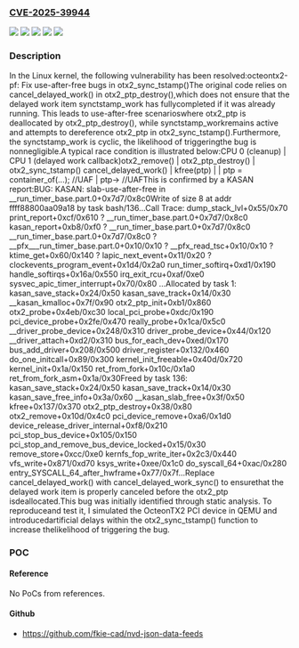 ### [CVE-2025-39944](https://cve.mitre.org/cgi-bin/cvename.cgi?name=CVE-2025-39944)
![](https://img.shields.io/static/v1?label=Product&message=Linux&color=blue)
![](https://img.shields.io/static/v1?label=Version&message=&color=brightgreen)
![](https://img.shields.io/static/v1?label=Version&message=2958d17a898416c6193431676f6130b68a2cb9fc%20&color=brightgreen)
![](https://img.shields.io/static/v1?label=Version&message=6.1%20&color=brightgreen)
![](https://img.shields.io/static/v1?label=Vulnerability&message=n%2Fa&color=blue)

### Description

In the Linux kernel, the following vulnerability has been resolved:octeontx2-pf: Fix use-after-free bugs in otx2_sync_tstamp()The original code relies on cancel_delayed_work() in otx2_ptp_destroy(),which does not ensure that the delayed work item synctstamp_work has fullycompleted if it was already running. This leads to use-after-free scenarioswhere otx2_ptp is deallocated by otx2_ptp_destroy(), while synctstamp_workremains active and attempts to dereference otx2_ptp in otx2_sync_tstamp().Furthermore, the synctstamp_work is cyclic, the likelihood of triggeringthe bug is nonnegligible.A typical race condition is illustrated below:CPU 0 (cleanup)           | CPU 1 (delayed work callback)otx2_remove()             |  otx2_ptp_destroy()      | otx2_sync_tstamp()    cancel_delayed_work() |    kfree(ptp)            |                          |   ptp = container_of(...); //UAF                          |   ptp-> //UAFThis is confirmed by a KASAN report:BUG: KASAN: slab-use-after-free in __run_timer_base.part.0+0x7d7/0x8c0Write of size 8 at addr ffff88800aa09a18 by task bash/136...Call Trace: <IRQ> dump_stack_lvl+0x55/0x70 print_report+0xcf/0x610 ? __run_timer_base.part.0+0x7d7/0x8c0 kasan_report+0xb8/0xf0 ? __run_timer_base.part.0+0x7d7/0x8c0 __run_timer_base.part.0+0x7d7/0x8c0 ? __pfx___run_timer_base.part.0+0x10/0x10 ? __pfx_read_tsc+0x10/0x10 ? ktime_get+0x60/0x140 ? lapic_next_event+0x11/0x20 ? clockevents_program_event+0x1d4/0x2a0 run_timer_softirq+0xd1/0x190 handle_softirqs+0x16a/0x550 irq_exit_rcu+0xaf/0xe0 sysvec_apic_timer_interrupt+0x70/0x80 </IRQ>...Allocated by task 1: kasan_save_stack+0x24/0x50 kasan_save_track+0x14/0x30 __kasan_kmalloc+0x7f/0x90 otx2_ptp_init+0xb1/0x860 otx2_probe+0x4eb/0xc30 local_pci_probe+0xdc/0x190 pci_device_probe+0x2fe/0x470 really_probe+0x1ca/0x5c0 __driver_probe_device+0x248/0x310 driver_probe_device+0x44/0x120 __driver_attach+0xd2/0x310 bus_for_each_dev+0xed/0x170 bus_add_driver+0x208/0x500 driver_register+0x132/0x460 do_one_initcall+0x89/0x300 kernel_init_freeable+0x40d/0x720 kernel_init+0x1a/0x150 ret_from_fork+0x10c/0x1a0 ret_from_fork_asm+0x1a/0x30Freed by task 136: kasan_save_stack+0x24/0x50 kasan_save_track+0x14/0x30 kasan_save_free_info+0x3a/0x60 __kasan_slab_free+0x3f/0x50 kfree+0x137/0x370 otx2_ptp_destroy+0x38/0x80 otx2_remove+0x10d/0x4c0 pci_device_remove+0xa6/0x1d0 device_release_driver_internal+0xf8/0x210 pci_stop_bus_device+0x105/0x150 pci_stop_and_remove_bus_device_locked+0x15/0x30 remove_store+0xcc/0xe0 kernfs_fop_write_iter+0x2c3/0x440 vfs_write+0x871/0xd70 ksys_write+0xee/0x1c0 do_syscall_64+0xac/0x280 entry_SYSCALL_64_after_hwframe+0x77/0x7f...Replace cancel_delayed_work() with cancel_delayed_work_sync() to ensurethat the delayed work item is properly canceled before the otx2_ptp isdeallocated.This bug was initially identified through static analysis. To reproduceand test it, I simulated the OcteonTX2 PCI device in QEMU and introducedartificial delays within the otx2_sync_tstamp() function to increase thelikelihood of triggering the bug.

### POC

#### Reference
No PoCs from references.

#### Github
- https://github.com/fkie-cad/nvd-json-data-feeds

